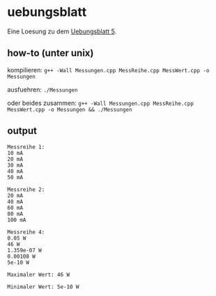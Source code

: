 # uebungsblatt

Eine Loesung zu dem [Uebungsblatt 5](https://github.com/gregorscholz/uebungsblatt/blob/main/U5_EidP_WS2223_Uebungsblatt.pdf).

## how-to (unter unix)
kompilieren:
`g++ -Wall Messungen.cpp MessReihe.cpp MessWert.cpp -o Messungen`

ausfuehren:
`./Messungen`

oder beides zusammen:
`g++ -Wall Messungen.cpp MessReihe.cpp MessWert.cpp -o Messungen && ./Messungen`

## output
```
Messreihe 1:
10 mA
20 mA
30 mA
40 mA
50 mA

Messreihe 2:
20 mA
40 mA
60 mA
80 mA
100 mA

Messreihe 4:
0.05 W
46 W
1.359e-07 W
0.00108 W
5e-10 W

Maximaler Wert: 46 W

Minimaler Wert: 5e-10 W
```
